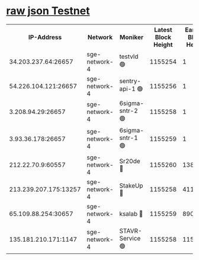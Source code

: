 
[raw json Testnet](https://rpc-check.sget.stavr.tech/sget/rpc-sget-result.json)
=


<table><tr><th>IP-Address</th><th>Network</th><th>Moniker</th><th>Latest Block Height</th><th>Earliest Block Height</th><th>Catching Up</th><th>Tx Index</th><th>Voting Power</th><th>Scan Time</th></tr><tr><td>34.203.237.64:26657</td><td>sge-network-4</td><td>testvld 🟢</td><td>1155254</td><td>1</td><td>False</td><td>on</td><td>0</td><td>2024-01-18T06:15:30.188796791UTC</td></tr><tr><td>54.226.104.121:26657</td><td>sge-network-4</td><td>sentry-api-1 🟢</td><td>1155256</td><td>1</td><td>False</td><td>on</td><td>0</td><td>2024-01-18T06:15:45.184025305UTC</td></tr><tr><td>3.208.94.29:26657</td><td>sge-network-4</td><td>6sigma-sntr-2 🟢</td><td>1155258</td><td>1</td><td>False</td><td>on</td><td>0</td><td>2024-01-18T06:15:56.722743424UTC</td></tr><tr><td>3.93.36.178:26657</td><td>sge-network-4</td><td>6sigma-sntr-1 🟢</td><td>1155259</td><td>1</td><td>False</td><td>on</td><td>0</td><td>2024-01-18T06:16:00.187149554UTC</td></tr><tr><td>212.22.70.9:60557</td><td>sge-network-4</td><td>Sr20de 🔴</td><td>1155260</td><td>138001</td><td>False</td><td>on</td><td>104</td><td>2024-01-18T06:16:02.981756116UTC</td></tr><tr><td>213.239.207.175:13257</td><td>sge-network-4</td><td>StakeUp 🔴</td><td>1155258</td><td>411001</td><td>False</td><td>off</td><td>100</td><td>2024-01-18T06:15:55.696227137UTC</td></tr><tr><td>65.109.88.254:30657</td><td>sge-network-4</td><td>ksalab 🔴</td><td>1155259</td><td>890001</td><td>False</td><td>off</td><td>1148</td><td>2024-01-18T06:16:00.522824098UTC</td></tr><tr><td>135.181.210.171:1147</td><td>sge-network-4</td><td>STAVR-Service 🟢</td><td>1155258</td><td>1154001</td><td>False</td><td>on</td><td>0</td><td>2024-01-18T06:15:56.074716141UTC</td></tr></table>
